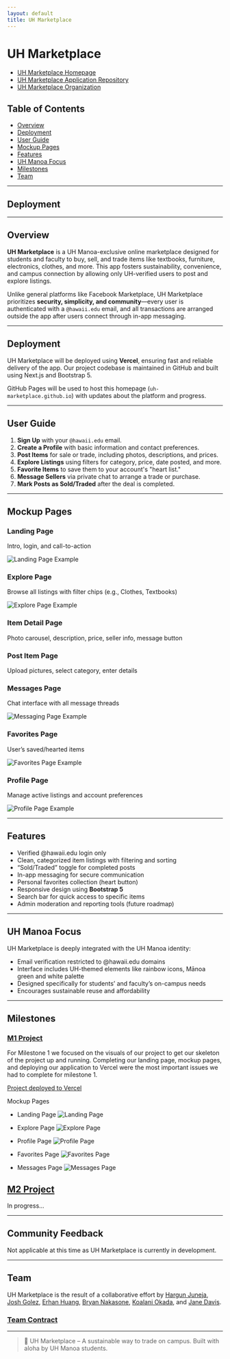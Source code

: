 ```yaml
---
layout: default
title: UH Marketplace
---
```


# UH Marketplace
- [UH Marketplace Homepage](https://uh-marketplace.github.io/)
- [UH Marketplace Application Repository](https://github.com/uh-marketplace/uh-marketplace)
- [UH Marketplace Organization](https://github.com/uh-marketplace)

## Table of Contents

* [Overview](#overview)
* [Deployment](#deployment)
* [User Guide](#user-guide)
* [Mockup Pages](#mockup-pages)
* [Features](#features)
* [UH Manoa Focus](#uh-manoa-focus)
* [Milestones](#milestones)
* [Team](#team)

---

## Deployment



---

## Overview

**UH Marketplace** is a UH Manoa-exclusive online marketplace designed for students and faculty to buy, sell, and trade items like textbooks, furniture, electronics, clothes, and more. This app fosters sustainability, convenience, and campus connection by allowing only UH-verified users to post and explore listings.

Unlike general platforms like Facebook Marketplace, UH Marketplace prioritizes **security, simplicity, and community**—every user is authenticated with a `@hawaii.edu` email, and all transactions are arranged outside the app after users connect through in-app messaging.

---

## Deployment

UH Marketplace will be deployed using **Vercel**, ensuring fast and reliable delivery of the app. Our project codebase is maintained in GitHub and built using Next.js and Bootstrap 5.

GitHub Pages will be used to host this homepage (`uh-marketplace.github.io`) with updates about the platform and progress.

---

## User Guide 
<!-- Each step should have a screenshot(eventually) and remove mockup pages since screenshots should be in User Guide -->

1. **Sign Up** with your `@hawaii.edu` email.
2. **Create a Profile** with basic information and contact preferences.
3. **Post Items** for sale or trade, including photos, descriptions, and prices.
4. **Explore Listings** using filters for category, price, date posted, and more.
5. **Favorite Items** to save them to your account's "heart list."
6. **Message Sellers** via private chat to arrange a trade or purchase.
7. **Mark Posts as Sold/Traded** after the deal is completed.

---

## Mockup Pages

### Landing Page
  
  Intro, login, and call-to-action

  ![Landing Page Example](images/landingpage.png)

### Explore Page
  
  Browse all listings with filter chips (e.g., Clothes, Textbooks)
  
  ![Explore Page Example](images/explore.png)
  
### Item Detail Page

Photo carousel, description, price, seller info, message button

### Post Item Page

Upload pictures, select category, enter details

### Messages Page

Chat interface with all message threads

  ![Messaging Page Example](images/messaging.png)

### Favorites Page

  User’s saved/hearted items

  ![Favorites Page Example](images/favorites.png)
  
### Profile Page

Manage active listings and account preferences

  ![Profile Page Example](images/profilepage.png)

---

## Features

- Verified @hawaii.edu login only
- Clean, categorized item listings with filtering and sorting
- “Sold/Traded” toggle for completed posts
- In-app messaging for secure communication
- Personal favorites collection (heart button)
- Responsive design using **Bootstrap 5**
- Search bar for quick access to specific items
- Admin moderation and reporting tools (future roadmap)

---

## UH Manoa Focus

UH Marketplace is deeply integrated with the UH Manoa identity:
- Email verification restricted to @hawaii.edu domains
- Interface includes UH-themed elements like rainbow icons, Mānoa green and white palette
- Designed specifically for students’ and faculty’s on-campus needs
- Encourages sustainable reuse and affordability

---

## Milestones

### [M1 Project](https://github.com/orgs/uh-marketplace/projects/3)

For Milestone 1 we focused on the visuals of our project to get our skeleton of the project up and running. Completing our landing page, mockup pages, and deploying our application to Vercel were the most important issues we had to complete for milestone 1.

[Project deployed to Vercel]()

Mockup Pages

- Landing Page
  ![Landing Page]()


- Explore Page
  ![Explore Page]()

  
- Profile Page
  ![Profile Page]()


- Favorites Page
  ![Favorites Page]()


- Messages Page
  ![Messages Page]()


## [M2 Project]()

In progress...

---

## Community Feedback

Not applicable at this time as UH Marketplace is currently in development.

---

## Team

UH Marketplace is the result of a collaborative effort by [Hargun Juneja](https://coderfps.github.io), [Josh Golez](https://jetg0.github.io/), [Erhan Huang](https://erhan-huang23.github.io/), [Bryan Nakasone](https://bryannak.github.io/), [Koalani Okada](https://koalanik.github.io/), and [Jane Davis]().

### [Team Contract](https://docs.google.com/document/d/1Qr5srEUYRbho0C7N1dZCK7TkM8Z79O9a-bVXQLBjdUc/edit?usp=sharing)
---

> 🌈 UH Marketplace – A sustainable way to trade on campus. Built with aloha by UH Manoa students.
